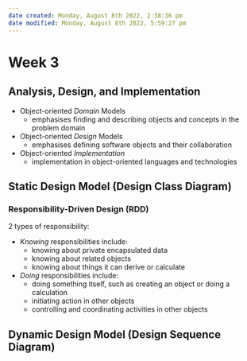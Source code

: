 ```yaml
---
date created: Monday, August 8th 2022, 2:38:36 pm
date modified: Monday, August 8th 2022, 5:59:27 pm
---
```


# Week 3

## Analysis, Design, and Implementation

- Object-oriented *Domain* Models
    - emphasises finding and describing objects and concepts in the problem domain
- Object-oriented *Design* Models
    - emphasises defining software objects and their collaboration
- Object-oriented *Implementation*
    - implementation in object-oriented languages and technologies

## Static Design Model (Design Class Diagram)

### Responsibility-Driven Design (RDD)

2 types of responsibility:

- *Knowing* responsibilities include:
    - knowing about private encapsulated data
    - knowing about related objects
    - knowing about things it can derive or calculate
- *Doing* responsibilities include:
    - doing something itself, such as creating an object or doing a calculation
    - initiating action in other objects
    - controlling and coordinating activities in other objects

## Dynamic Design Model (Design Sequence Diagram)
